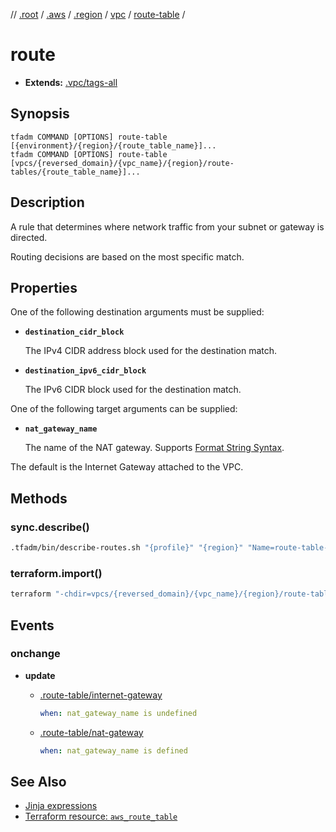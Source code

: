 // [.root] / [.aws] / [.region] / [vpc] / [route-table] /

# route

- **Extends:** [.vpc/tags-all](.vpc/tags-all.md)

## Synopsis

```
tfadm COMMAND [OPTIONS] route-table [{environment}/{region}/{route_table_name}]...
tfadm COMMAND [OPTIONS] route-table [vpcs/{reversed_domain}/{vpc_name}/{region}/route-tables/{route_table_name}]...
```

## Description

A rule that determines where network traffic from your subnet or gateway is directed.

Routing decisions are based on the most specific match.

## Properties

One of the following destination arguments must be supplied:

- **`destination_cidr_block`**

  The IPv4 CIDR address block used for the destination match.

- **`destination_ipv6_cidr_block`**

  The IPv6 CIDR block used for the destination match.

One of the following target arguments can be supplied:

- **`nat_gateway_name`**

  The name of the NAT gateway. Supports [Format String Syntax].

The default is the Internet Gateway attached to the VPC.

## Methods

### sync.describe()

```bash
.tfadm/bin/describe-routes.sh "{profile}" "{region}" "Name=route-table-id,Values={RouteTableId}"
```

### terraform.import()

```bash
terraform "-chdir=vpcs/{reversed_domain}/{vpc_name}/{region}/route-tables/{route_table_name}" import "-input=false" "aws_route.{route_id_}" "{RouteTableId}_{destination}"
```

## Events

### onchange

- **update**

  - [.route-table/internet-gateway]
  
    ```yaml
    when: nat_gateway_name is undefined
    ```

  - [.route-table/nat-gateway]

    ```yaml
    when: nat_gateway_name is defined
    ```

## See Also

- [Jinja expressions](https://jinja.palletsprojects.com/en/3.1.x/templates/#expressions)
- [Terraform resource: `aws_route_table`](https://registry.terraform.io/providers/hashicorp/aws/latest/docs/resources/route_table)

[.aws]: ../../../.tfadm/resources/README.md
[.region]: ../../../.tfadm/resources/.region.md
[.root]: ../../../../.tfadm/resources/README.md
[.route-table/internet-gateway]: .route-table/internet-gateway.md
[.route-table/nat-gateway]: .route-table/nat-gateway.md
[Format String Syntax]: https://docs.python.org/3/library/string.html#format-string-syntax
[route-table]: route-table.md
[vpc]: vpc.md

